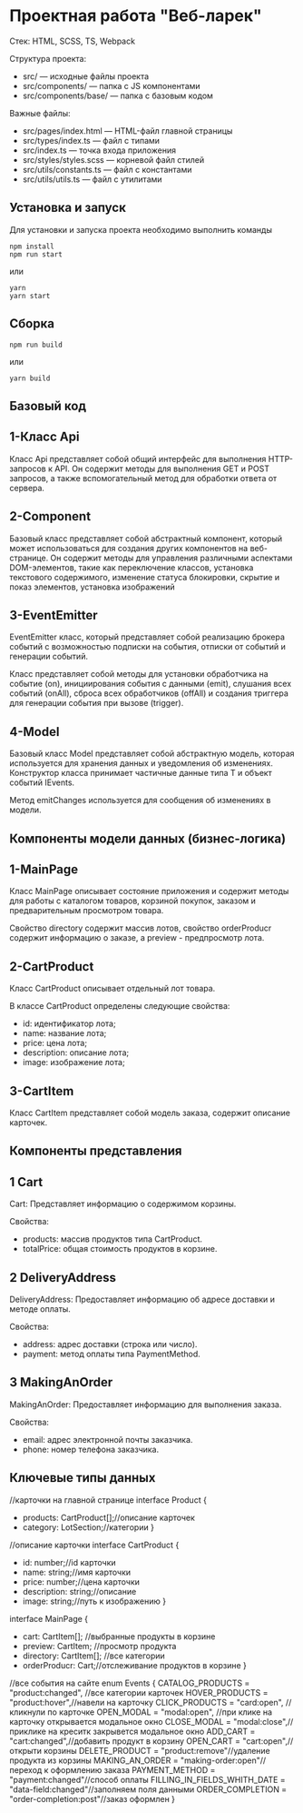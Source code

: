 # Проектная работа "Веб-ларек"

Стек: HTML, SCSS, TS, Webpack

Структура проекта:

- src/ — исходные файлы проекта
- src/components/ — папка с JS компонентами
- src/components/base/ — папка с базовым кодом

Важные файлы:

- src/pages/index.html — HTML-файл главной страницы
- src/types/index.ts — файл с типами
- src/index.ts — точка входа приложения
- src/styles/styles.scss — корневой файл стилей
- src/utils/constants.ts — файл с константами
- src/utils/utils.ts — файл с утилитами

## Установка и запуск

Для установки и запуска проекта необходимо выполнить команды

```
npm install
npm run start
```

или

```
yarn
yarn start
```

## Сборка

```
npm run build
```

или

```
yarn build
```

## Базовый код

## 1-Класс Api

Класс Api представляет собой общий интерфейс для выполнения HTTP-запросов к API. Он содержит методы для выполнения GET и POST запросов, а также вспомогательный метод для обработки ответа от сервера.

## 2-Component

Базовый класс представляет собой абстрактный компонент, который может использоваться для создания других компонентов на веб-странице. Он содержит методы для управления различными аспектами DOM-элементов, такие как переключение классов, установка текстового содержимого, изменение статуса блокировки, скрытие и показ элементов, установка изображений

## 3-EventEmitter

EventEmitter класс, который представляет собой реализацию брокера событий с возможностью подписки на события, отписки от событий и генерации событий.

Класс представляет собой методы для установки обработчика на событие (on), инициирования события с данными (emit), слушания всех событий (onAll), сброса всех обработчиков (offAll) и создания триггера для генерации события при вызове (trigger).

## 4-Model

Базовый класс Model представляет собой абстрактную модель, которая используется для хранения данных и уведомления об изменениях. Конструктор класса принимает частичные данные типа T и объект событий IEvents.

Метод emitChanges используется для сообщения об изменениях в модели.

## Компоненты модели данных (бизнес-логика)

## 1-MainPage

Класс MainPage описывает состояние приложения и содержит методы для работы с каталогом товаров, корзиной покупок, заказом и предварительным просмотром товара.

Свойство directory содержит массив лотов, свойство orderProducr содержит информацию о заказе, а preview - предпросмотр лота.

## 2-CartProduct

Класс CartProduct описывает отдельный лот товара.

В классе CartProduct определены следующие свойства:

- id: идентификатор лота;
- name: название лота;
- price: цена лота;
- description: описание лота;
- image: изображение лота;

## 3-CartItem

Класс CartItem представляет собой модель заказа, содержит описание карточек.

## Компоненты представления

## 1 Cart

Cart:
Представляет информацию о содержимом корзины.

 Свойства:
  - products: массив продуктов типа CartProduct.
  - totalPrice: общая стоимость продуктов в корзине.

## 2 DeliveryAddress

DeliveryAddress:
Предоставляет информацию об адресе доставки и методе оплаты.

 Свойства:
  - address: адрес доставки (строка или число).
  - payment: метод оплаты типа PaymentMethod.

## 3 MakingAnOrder

MakingAnOrder:
Предоставляет информацию для выполнения заказа.

 Свойства:
  - email: адрес электронной почты заказчика.
  - phone: номер телефона заказчика.

## Ключевые типы данных
//карточки на главной странице
interface Product {
  - products: CartProduct[];//описание карточек
  - category: LotSection;//категории
}

//описание карточки 
interface CartProduct {
  - id: number;//id карточки
  - name: string;//имя карточки
  - price: number;//цена карточки 
  - description: string;//описание 
  - image: string;//путь к изображению
}

interface MainPage {
  - cart: CartItem[]; //выбранные продукты в корзине
  - preview: CartItem; //просмотр продукта
  - directory: CartItem[]; //все категории
  - orderProducr: Cart;//отслеживание продуктов в корзине
}

//все события на сайте
enum Events {
      CATALOG_PRODUCTS = "product:changed", //все категории карточек
      HOVER_PRODUCTS = "product:hover",//навели на карточку
      CLICK_PRODUCTS = "card:open", //кликнули по карточке
      OPEN_MODAL = "modal:open", //при клике на карточку открывается модальное окно
      CLOSE_MODAL = "modal:close",//приклике на креситк закрывется модальное окно
      ADD_CART = "cart:changed",//добавить продукт в корзину
      OPEN_CART = "cart:open",//открыти корзины
      DELETE_PRODUCT = "product:remove"//удаление продукта из корзины
      MAKING_AN_ORDER = "making-order:open"//переход к оформлению заказа
      PAYMENT_METHOD = "payment:changed"//способ оплаты
      FILLING_IN_FIELDS_WHITH_DATE = "data-field:changed"//заполняем поля данными 
      ORDER_COMPLETION = "order-completion:post"//заказ оформлен
}


